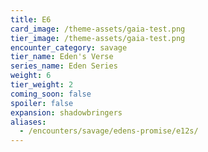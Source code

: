 ```yaml
---
title: E6
card_image: /theme-assets/gaia-test.png
tier_image: /theme-assets/gaia-test.png
encounter_category: savage
tier_name: Eden's Verse
series_name: Eden Series
weight: 6
tier_weight: 2
coming_soon: false
spoiler: false
expansion: shadowbringers
aliases:
  - /encounters/savage/edens-promise/e12s/
---
```

